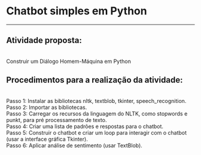 <h1>Chatbot simples em Python</h1><hr>
<h2> Atividade proposta:</h2><br>Construir um Diálogo Homem-Máquina em Python<br>
<h2>Procedimentos para a realização da atividade:</h2><br>
Passo 1: Instalar as bibliotecas nltk, textblob, tkinter, speech_recognition. </br>Passo 2: Importar as bibliotecas. <br>Passo 3: Carregar os recursos da linguagem do NLTK, como stopwords e punkt, para pré processamento de texto. <br>Passo 4: Criar uma lista de padrões e respostas para o chatbot.<br>Passo 5: Construir o chatbot e criar um loop para interagir com o chatbot (usar a interface gráfica Tkinter).<br>Passo 6: Aplicar análise de sentimento (usar TextBlob). 
